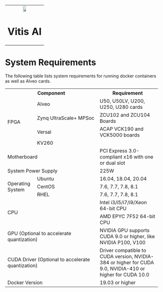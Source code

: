 <table class="sphinxhide">
 <tr>
   <td align="center"><img src="https://www.xilinx.com/content/dam/xilinx/imgs/press/media-kits/corporate/xilinx-logo.png" width="30%"/><h1>Vitis AI</h1>
   </td>
 </tr>

</table>

# System Requirements

The following table lists system requirements for running docker containers as well as Alveo cards.  

<table>
<tr><th colspan="2">Component</th><th>Requirement</th></tr>
<tr><td rowspan="4">FPGA</td><td>Alveo</td><td>U50, U50LV, U200, U250, U280 cards</td></tr>
  <tr><td nowrap>Zynq UltraScale+ MPSoc</td><td>ZCU102 and ZCU104 Boards</td></tr>
  <tr><td>Versal</td><td>ACAP VCK190 and VCK5000 boards</td></tr>
  <tr><td>KV260</td><td></td></tr>
<tr><td colspan="2">Motherboard</td><td>PCI Express 3.0-compliant x16 with one or dual slot</td></tr>
<tr><td colspan="2">System Power Supply</td><td>225W</td></tr>
<tr><td rowspan="3">Operating System</td><td>Ubuntu</td><td>16.04, 18.04, 20.04</td></tr>
  <tr><td>CentOS</td><td>7.6, 7.7, 7.8, 8.1</td></tr>
  <tr><td>RHEL</td><td>7.6, 7.7, 7.8, 8.1</td></tr>
<tr><td rowspan="2" colspan="2">CPU</td><td>Intel i3/i5/i7/i9/Xeon 64-bit CPU</td></tr>
  <tr><td>AMD EPYC 7F52 64-bit CPU</td></tr>
<tr><td colspan="2">GPU (Optional to accelerate quantization)</td><td>	NVIDIA GPU supports CUDA 9.0 or higher, like NVIDIA P100, V100</td></tr>
<tr><td colspan="2">CUDA Driver (Optional to accelerate quantization)</td><td>Driver compatible to CUDA version, NVIDIA-384 or higher for CUDA 9.0, NVIDIA-410 or higher for CUDA 10.0</td></tr>
<tr><td colspan="2">Docker Version</td><td>19.03 or higher</td></tr>
</table>
